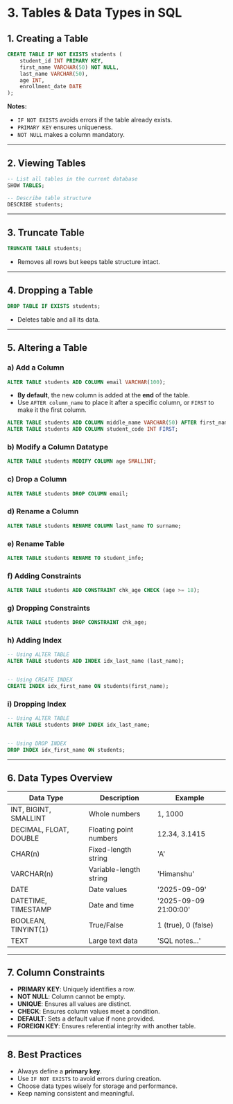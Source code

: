 # 3. Tables & Data Types in SQL

## 1. Creating a Table
```sql
CREATE TABLE IF NOT EXISTS students (
    student_id INT PRIMARY KEY,
    first_name VARCHAR(50) NOT NULL,
    last_name VARCHAR(50),
    age INT,
    enrollment_date DATE
);
```
**Notes:**
- `IF NOT EXISTS` avoids errors if the table already exists.
- `PRIMARY KEY` ensures uniqueness.
- `NOT NULL` makes a column mandatory.

---

## 2. Viewing Tables
```sql
-- List all tables in the current database
SHOW TABLES;

-- Describe table structure
DESCRIBE students;
```

---

## 3. Truncate Table
```sql
TRUNCATE TABLE students;
```
- Removes all rows but keeps table structure intact.

---

## 4. Dropping a Table
```sql
DROP TABLE IF EXISTS students;
```
- Deletes table and all its data.

---

## 5. Altering a Table
### a) Add a Column
```sql
ALTER TABLE students ADD COLUMN email VARCHAR(100);
```
- **By default**, the new column is added at the **end** of the table.
- Use `AFTER column_name` to place it after a specific column, or `FIRST` to make it the first column.
```sql
ALTER TABLE students ADD COLUMN middle_name VARCHAR(50) AFTER first_name;
ALTER TABLE students ADD COLUMN student_code INT FIRST;
```


### b) Modify a Column Datatype
```sql
ALTER TABLE students MODIFY COLUMN age SMALLINT;
```
### c) Drop a Column
```sql
ALTER TABLE students DROP COLUMN email;
```
### d) Rename a Column
```sql
ALTER TABLE students RENAME COLUMN last_name TO surname;
```
### e) Rename Table
```sql
ALTER TABLE students RENAME TO student_info;
```
### f) Adding Constraints
```sql
ALTER TABLE students ADD CONSTRAINT chk_age CHECK (age >= 18);
```
### g) Dropping Constraints
```sql
ALTER TABLE students DROP CONSTRAINT chk_age;
```
### h) Adding Index
```sql
-- Using ALTER TABLE
ALTER TABLE students ADD INDEX idx_last_name (last_name);


-- Using CREATE INDEX
CREATE INDEX idx_first_name ON students(first_name);
```
### i) Dropping Index
```sql
-- Using ALTER TABLE
ALTER TABLE students DROP INDEX idx_last_name;


-- Using DROP INDEX
DROP INDEX idx_first_name ON students;
```

---

## 6. Data Types Overview

| Data Type | Description | Example |
|-----------|------------|---------|
| INT, BIGINT, SMALLINT | Whole numbers | 1, 1000 |
| DECIMAL, FLOAT, DOUBLE | Floating point numbers | 12.34, 3.1415 |
| CHAR(n) | Fixed-length string | 'A' |
| VARCHAR(n) | Variable-length string | 'Himanshu' |
| DATE | Date values | '2025-09-09' |
| DATETIME, TIMESTAMP | Date and time | '2025-09-09 21:00:00' |
| BOOLEAN, TINYINT(1) | True/False | 1 (true), 0 (false) |
| TEXT | Large text data | 'SQL notes...' |

---

## 7. Column Constraints
- **PRIMARY KEY**: Uniquely identifies a row.
- **NOT NULL**: Column cannot be empty.
- **UNIQUE**: Ensures all values are distinct.
- **CHECK**: Ensures column values meet a condition.
- **DEFAULT**: Sets a default value if none provided.
- **FOREIGN KEY**: Ensures referential integrity with another table.

---

## 8. Best Practices
- Always define a **primary key**.
- Use `IF NOT EXISTS` to avoid errors during creation.
- Choose data types wisely for storage and performance.
- Keep naming consistent and meaningful.
